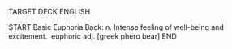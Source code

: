 TARGET DECK
ENGLISH

START
Basic
Euphoria
Back: n. Intense feeling of well-being and excitement.  euphoric adj. [greek phero bear]
END
